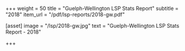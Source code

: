+++
weight = 50
title = "Guelph-Wellington LSP Stats Report"
subtitle = "2018"
item_url = "/pdf/lsp-reports/2018-gw.pdf"


[asset]
  image = "/lsp/2018-gw.jpg"
  text = "Guelph-Wellington LSP Stats Report - 2018"


+++

